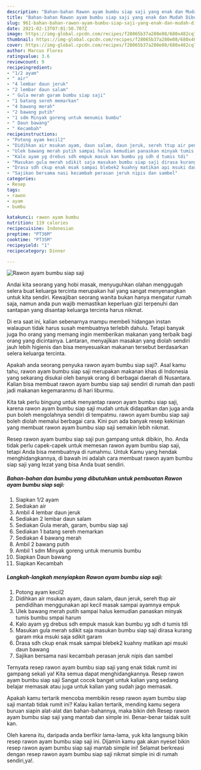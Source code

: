 ```yaml
---
description: "Bahan-bahan Rawon ayam bumbu siap saji yang enak dan Mudah Dibuat"
title: "Bahan-bahan Rawon ayam bumbu siap saji yang enak dan Mudah Dibuat"
slug: 961-bahan-bahan-rawon-ayam-bumbu-siap-saji-yang-enak-dan-mudah-dibuat
date: 2021-02-13T07:01:50.707Z
image: https://img-global.cpcdn.com/recipes/f28065b37a280e08/680x482cq70/rawon-ayam-bumbu-siap-saji-foto-resep-utama.jpg
thumbnail: https://img-global.cpcdn.com/recipes/f28065b37a280e08/680x482cq70/rawon-ayam-bumbu-siap-saji-foto-resep-utama.jpg
cover: https://img-global.cpcdn.com/recipes/f28065b37a280e08/680x482cq70/rawon-ayam-bumbu-siap-saji-foto-resep-utama.jpg
author: Marcus Flores
ratingvalue: 3.6
reviewcount: 9
recipeingredient:
- "1/2 ayam"
- " air"
- "4 lembar daun jeruk"
- "2 lembar daun salam"
- " Gula merah garam bumbu siap saji"
- "1 batang sereh memarkan"
- "4 bawang merah"
- "2 bawang putih"
- "1 sdm Minyak goreng untuk menumis bumbu"
- " Daun bawang"
- " Kecambah"
recipeinstructions:
- "Potong ayam kecil2"
- "Didihkan air msukan ayam, daun salam, daun jeruk, sereh ttup air pendidihan menggunakan api kecil masak sampai ayamnya empuk"
- "Ulek bawang merah putih sampai halus kemudian panaskan minyak tumis bumbu smpai harum"
- "Kalo ayam yg drebus sdh empuk masuk kan bumbu yg sdh d tumis tdi"
- "Masukan gula merah sdikit saja masukan bumbu siap saji dirasa kurang garam mka msuki saja sdikit garam"
- "Drasa sdh ckup enak msak sampai blebek2 kuahny matikan api msuki daun bawang"
- "Sajikan bersama nasi kecambah perasan jeruk nipis dan sambel"
categories:
- Resep
tags:
- rawon
- ayam
- bumbu

katakunci: rawon ayam bumbu 
nutrition: 119 calories
recipecuisine: Indonesian
preptime: "PT36M"
cooktime: "PT35M"
recipeyield: "1"
recipecategory: Dinner

---
```



![Rawon ayam bumbu siap saji](https://img-global.cpcdn.com/recipes/f28065b37a280e08/680x482cq70/rawon-ayam-bumbu-siap-saji-foto-resep-utama.jpg)

Andai kita seorang yang hobi masak, menyuguhkan olahan menggugah selera buat keluarga tercinta merupakan hal yang sangat menyenangkan untuk kita sendiri. Kewajiban seorang  wanita bukan hanya mengatur rumah saja, namun anda pun wajib memastikan keperluan gizi terpenuhi dan santapan yang disantap keluarga tercinta harus nikmat.

Di era  saat ini, kalian sebenarnya mampu membeli hidangan instan walaupun tidak harus susah membuatnya terlebih dahulu. Tetapi banyak juga lho orang yang memang ingin memberikan makanan yang terbaik bagi orang yang dicintainya. Lantaran, menyajikan masakan yang diolah sendiri jauh lebih higienis dan bisa menyesuaikan makanan tersebut berdasarkan selera keluarga tercinta. 



Apakah anda seorang penyuka rawon ayam bumbu siap saji?. Asal kamu tahu, rawon ayam bumbu siap saji merupakan makanan khas di Indonesia yang sekarang disukai oleh banyak orang di berbagai daerah di Nusantara. Kalian bisa membuat rawon ayam bumbu siap saji sendiri di rumah dan pasti jadi makanan kegemaranmu di hari liburmu.

Kita tak perlu bingung untuk menyantap rawon ayam bumbu siap saji, karena rawon ayam bumbu siap saji mudah untuk didapatkan dan juga anda pun boleh mengolahnya sendiri di tempatmu. rawon ayam bumbu siap saji boleh diolah memalui berbagai cara. Kini pun ada banyak resep kekinian yang membuat rawon ayam bumbu siap saji semakin lebih nikmat.

Resep rawon ayam bumbu siap saji pun gampang untuk dibikin, lho. Anda tidak perlu capek-capek untuk memesan rawon ayam bumbu siap saji, tetapi Anda bisa membuatnya di rumahmu. Untuk Kamu yang hendak menghidangkannya, di bawah ini adalah cara membuat rawon ayam bumbu siap saji yang lezat yang bisa Anda buat sendiri.

<!--inarticleads1-->

##### Bahan-bahan dan bumbu yang dibutuhkan untuk pembuatan Rawon ayam bumbu siap saji:

1. Siapkan 1/2 ayam
1. Sediakan  air
1. Ambil 4 lembar daun jeruk
1. Sediakan 2 lembar daun salam
1. Sediakan  Gula merah, garam, bumbu siap saji
1. Sediakan 1 batang sereh memarkan
1. Sediakan 4 bawang merah
1. Ambil 2 bawang putih
1. Ambil 1 sdm Minyak goreng untuk menumis bumbu
1. Siapkan  Daun bawang
1. Siapkan  Kecambah




<!--inarticleads2-->

##### Langkah-langkah menyiapkan Rawon ayam bumbu siap saji:

1. Potong ayam kecil2
1. Didihkan air msukan ayam, daun salam, daun jeruk, sereh ttup air pendidihan menggunakan api kecil masak sampai ayamnya empuk
1. Ulek bawang merah putih sampai halus kemudian panaskan minyak tumis bumbu smpai harum
1. Kalo ayam yg drebus sdh empuk masuk kan bumbu yg sdh d tumis tdi
1. Masukan gula merah sdikit saja masukan bumbu siap saji dirasa kurang garam mka msuki saja sdikit garam
1. Drasa sdh ckup enak msak sampai blebek2 kuahny matikan api msuki daun bawang
1. Sajikan bersama nasi kecambah perasan jeruk nipis dan sambel




Ternyata resep rawon ayam bumbu siap saji yang enak tidak rumit ini gampang sekali ya! Kita semua dapat menghidangkannya. Resep rawon ayam bumbu siap saji Sangat cocok banget untuk kalian yang sedang belajar memasak atau juga untuk kalian yang sudah jago memasak.

Apakah kamu tertarik mencoba membikin resep rawon ayam bumbu siap saji mantab tidak rumit ini? Kalau kalian tertarik, mending kamu segera buruan siapin alat-alat dan bahan-bahannya, maka bikin deh Resep rawon ayam bumbu siap saji yang mantab dan simple ini. Benar-benar taidak sulit kan. 

Oleh karena itu, daripada anda berfikir lama-lama, yuk kita langsung bikin resep rawon ayam bumbu siap saji ini. Dijamin kamu gak akan nyesel bikin resep rawon ayam bumbu siap saji mantab simple ini! Selamat berkreasi dengan resep rawon ayam bumbu siap saji nikmat simple ini di rumah sendiri,ya!.


